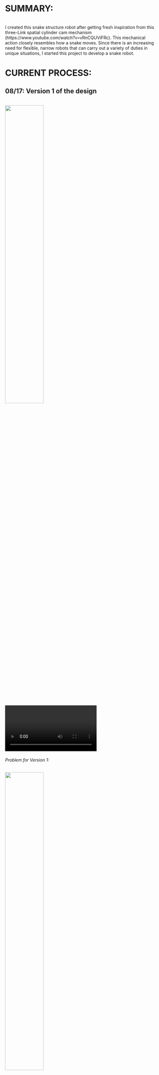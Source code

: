 # SUMMARY:
</br>
I created this snake structure robot after getting fresh inspiration from this three-Link spatial cylinder cam mechanism (https://www.youtube.com/watch?v=vRnCQUViFRc). This mechanical action closely resembles how a snake moves. Since there is an increasing need for flexible, narrow robots that can carry out a variety of duties in unique situations, I started this project to develop a snake robot.



# CURRENT PROCESS:

## 08/17: Version 1 of the design
</br>
<img src="https://user-images.githubusercontent.com/110358483/185732119-5b56dbf1-e22a-407b-9b3b-c6d05bac3477.png" width=50% height=50%>

<video src="https://user-images.githubusercontent.com/110358483/185765333-ad6d5f32-a4e5-4665-a009-b447eec6558d.mp4"></video>

###### Problem for Version 1:

<img src="https://user-images.githubusercontent.com/110358483/185732473-7a7cf928-11a4-403f-a6d3-fafd264e5f35.png" width=50% height=50%>


## 08/25: Version 2 of the design

New rod design: Added c clip to avoid slippage and key to retain barrel movement

<img src="https://user-images.githubusercontent.com/110358483/188199815-e4bc33c8-5c8c-4214-89d5-f0279fb80e74.png" width=50% height=50%>

To create a vertical movement, add the front portion. modifying a few of the issues I mentioned above:
<img src="https://user-images.githubusercontent.com/110358483/188199780-f229741a-68f3-4175-94d5-009934153f52.png" width=50% height=50%>

https://user-images.githubusercontent.com/110358483/188029334-bd0db5e9-2373-4d05-8ebe-cf1c28fab86d.mp4

https://user-images.githubusercontent.com/110358483/188029383-24ae2b19-3a20-4ce2-a1cd-3bea7f9a67eb.mp4

###### Problem for Version 2:
  - The tolerance for 3D printer (try out on Ultimaker and Formlabs in 3 different material) is difficult to control. Instead of using separate rods, which make assembly more difficult, consider about designing everything into a single element.
  - Change the pin that connects the two components.
  - Transform the select motor into a speed reduction  gear motor.


## 09/01: Version 3 of the design

<img src="https://user-images.githubusercontent.com/110358483/188028534-f2151974-0614-4771-8b6d-cba20713c6c4.png" width=50% height=50%>



